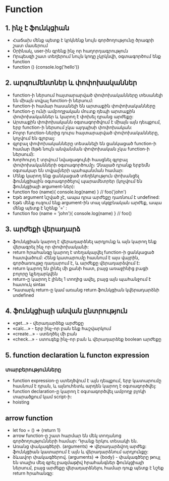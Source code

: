 # Function

## 1. ինչ է ֆունկցիան

- Հաճախ մենք պետք է կրկնենք նույն գործողությունը ծրագրի շատ մասերում
- Օրինակ, user-ին գրենք ինչ որ հաղորդագրություն
- Որպեսզի շատ տեղերում նույն կոդը չկրկնվի, օգտագործում ենք function
- function () {console.log('hello')}

## 2. արգումենտներ և փոփոխականներ

- function-ի ներսում հայտարարված փոփոխականները տեսանելի են միայն տվյալ function-ի ներսում:
- function-ի համար հասանելի են արտաքին փոփոխականները
- function-ը ունի ամբողջական մուտք դեպի արտաքին փոփոխականներ և կարող է փոխել դրանց արժեքը:
- Արտաքին փոփոխականն օգտագործվում է միայն այն դեպքում, երբ function-ի ներսում չկա այդպիսի փոփոխական:
- Բոլոր function-ներից դուրս հայտարարված փոփոխականները, կոչվում են գլոբալ:
- գլոբալ փոփոխականները տեսանելի են ցանկացած function-ի համար (եթե նույն անվանման փոփոխական չկա function-ի ներսում):
- Խորհուրդ է տրվում նվազագույնի հասցնել գլոբալ փոփոխականների օգտագործումը։ Չնայած դրանք երբեմն օգտակար են տվյալների պահպանման համար:
- Մենք կարող ենք ցանկացած տեղեկություն փոխանցել ֆունկցիային օգտագործելով պարամետրեր (կոչվում են ֆունկցիայի argument-ներ):
- function foo (name){ console.log(name) } // foo('john')
- Եթե argument նշված չէ, ապա դրա արժեքը դառնում է undefined:
- Եթե ​​մենք ուզում ենք argument-ին տալ սկզբնական արժեք, ապա մենք պետք է նշենք '=' :
- function foo (name = 'john'){ console.log(name) } // foo()

## 3. արժեքի վերադարձ

- ֆունկցիան կարող է վերադարձնել արդյունք և այն կարող ենք վերագրել ինչ որ փոփոխականի:
- return հրահանգը կարող է տեղակայվել function-ի ցանկացած հատվածում: Հենց կատարումը հասնում է այս վայրին, գործառույթը դադարում է, և արժեքը վերադարձվում է:
- return կարող են լինել մի քանի հատ, բայց առաջինից բացի բոլորը կչեղարկվեն
- return-ը կարող է լինել 1 տողից ավել, բայց այն պահանջում է հատուկ sintax
- Դատարկ return-ը կամ առանց return ֆունկցիան կվերադարձնի undefined

## 4. ֆունկցիայի անվան ընտրություն

- «get...» - վերադարձեք արժեքը
- «calc...» - երբ ինչ-որ բան ենք հաշվարկում
- «create...» - ստեղծել մի բան
- «check...» - ստուգեք ինչ-որ բան և վերադարձեք boolean արժեքը

## 5. function declaration և functon expression

### տարբերությունները

- function expression-ը ստեղծվում է այն դեպքում, երբ կատարումը հասնում է դրան, և այնուհետև արդեն կարող է օգտագործվել:
- function declaration-ը կարող է օգտագործվել ամբողջ բլոկի տարածքում կամ script-ի:
- hoisting

## arrow function

- let foo = () => {return 1}
- arrow function-ը շատ հարմար են մեկ տողանոց գործողությունների համար: Դրանք երկու տեսակի են.
- Առանց փակագծերի. (arguments) => վերադարձվող արժեք: ֆունկցիան կատարում է այն և վերադարձնում արդյունքը:
- ձևավոր փակագծերով. (arguments) => {body} - փակագծերը թույլ են տալիս մեզ գրել բազմաթիվ հրահանգներ ֆունկցիայի ներսում, բայց արժեքը վերադարձնելու համար դուք պետք է նշեք return հրահանգը:
